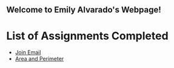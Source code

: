 ## Welcome to Emily Alvarado's Webpage!

<html>
  <body>
    <h1>List of Assignments Completed</h1>
    <ul>
      <li> <a href="https://emilyalvarado.github.io/docs/email_list.js>Email List</a> </li>
      <li> <a href="https://emilyalvarado.github.io/docs/join.html>Join Email</a> </li>
      <li> <a href="https://emilyalvarado.github.io/docs/slideshow.js>Slideshow</a> </li>
      <li> <a href="https://emilyalvarado.github.io/docs/Area and Perimeter 2.3>Area and Perimeter</a> </li>
    </ul>
  </body>
</html>  

